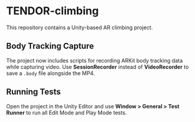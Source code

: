 # TENDOR-climbing

This repository contains a Unity-based AR climbing project.

## Body Tracking Capture

The project now includes scripts for recording ARKit body tracking data while capturing video. Use **SessionRecorder** instead of **VideoRecorder** to save a `.body` file alongside the MP4.

## Running Tests

Open the project in the Unity Editor and use **Window > General > Test Runner** to run all Edit Mode and Play Mode tests.

